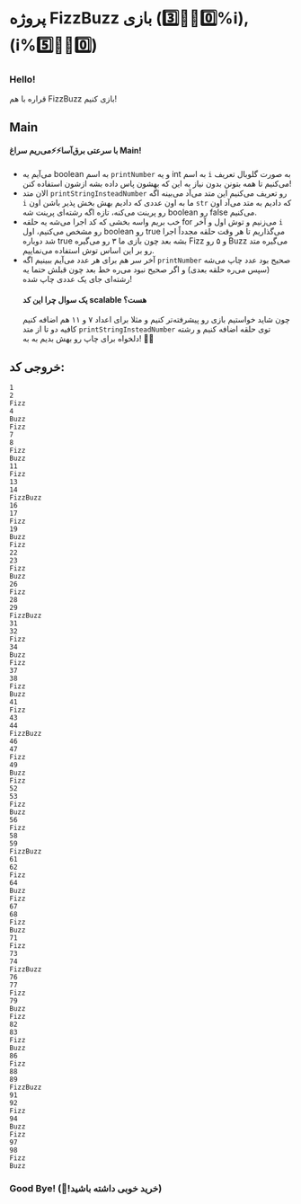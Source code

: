 # پروژه FizzBuzz بازی (0️⃣🟰🟰3️⃣%ℹ️), (ℹ️%5️⃣🟰🟰0️⃣)
### Hello!
قراره با هم FizzBuzz بازی کنیم!
## Main
#### با سرعتی برق‌آسا⚡⚡می‌ریم سراغ Main!
- می‌آیم یه boolean به اسم `printNumber` و یه int به اسم `i` به صورت گلوبال تعریف می‌کنیم تا همه بتونن بدون نیاز به این که بهشون پاس داده بشه ازشون استفاده کنن!
- الان متد `printStringInsteadNumber` رو تعریف می‌کنیم این متد می‌آد می‌بینه اگه `i` ما به اون عددی که دادیم بهش بخش پذیر باشن اون ‍‍`str` که دادیم به متد می‌آد اون رو پرینت می‌کنه، تازه اگه رشته‌ای پرینت شه boolean رو false می‌کنیم.
- خب بریم واسه بخشی که کد اجرا می‌شه یه حلقه for می‌زنیم و توش اول و آخر ‍‍`i` رو مشخص می‌کنیم، اول boolean رو true می‌گذاریم تا هر وقت حلقه مجدداً اجرا شد دوباره true بشه بعد چون بازی ما ۳ رو می‌گیره Fizz و ۵ رو Buzz می‌گیره متد رو بر این اساس توش استفاده می‌نماییم.
- آخر سر هم برای هر عدد می‌آیم ببینیم اگه `printNumber` صحیح بود عدد چاپ می‌شه (سپس می‌ره حلقه بعدی) و اگر صحیح نبود می‌ره خط بعد چون قبلش حتما یه رشته‌ای جای یک عددی چاپ شده!
  #### یک سوال چرا این کد scalable هست؟ <br/>
  چون شاید خواستیم بازی رو پیشرفته‌تر کنیم و مثلا برای اعداد ‍۷ و ۱۱ هم اضافه کنیم کافیه دو تا از متد `printStringInsteadNumber` توی حلقه اضافه کنیم و رشته دلخواه برای چاپ رو بهش بدیم به به! 🤩🤩

## خروجی کد:
```
1
2
Fizz
4
Buzz
Fizz
7
8
Fizz
Buzz
11
Fizz
13
14
FizzBuzz
16
17
Fizz
19
Buzz
Fizz
22
23
Fizz
Buzz
26
Fizz
28
29
FizzBuzz
31
32
Fizz
34
Buzz
Fizz
37
38
Fizz
Buzz
41
Fizz
43
44
FizzBuzz
46
47
Fizz
49
Buzz
Fizz
52
53
Fizz
Buzz
56
Fizz
58
59
FizzBuzz
61
62
Fizz
64
Buzz
Fizz
67
68
Fizz
Buzz
71
Fizz
73
74
FizzBuzz
76
77
Fizz
79
Buzz
Fizz
82
83
Fizz
Buzz
86
Fizz
88
89
FizzBuzz
91
92
Fizz
94
Buzz
Fizz
97
98
Fizz
Buzz
```

### Good Bye! (🥰!خرید خوبی داشته باشید)
